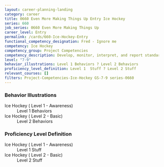 ```yaml
---
layout: career-planning-landing
category: career
title: 0660 Even More Making Things Up Entry Ice Hockey
series: 660
job_series: 0660 Even More Making Things Up
career_level: Entry
permalink: /cards/660-Ice-Hockey-Entry
functional_competency_designation: Fred - Ignore me
competency: Ice Hockey
competency_group: Project Competencies
competency_description: Develop, monitor, interpret, and report standardized processes/operations to ensure transparency and compliance with financial statutory, regulatory, and leadership guidance with the intent of promoting effectiveness and accountability.
level: "7-9"
behavior_illustrations: Level 1 Behaviors ? Level 2 Behaviors
proficiency_level_definition: Level 1  Stuff ? Level 2 Stuff
relevant_courses: []
filters: Project-Competencies-Ice-Hockey GS-7-9 series-0660
---
```


<div class="desktop:grid-col-6 margin-y-205">
  <div class="border-top-05 bg-white padding-2 shadow-5 height-full members-hover border-1px border-gray-30 border-top-orange radius-lg">
    <h3>Behavior Illustrations</h3>
    <dl class="text-base"><dt>Ice Hockey ( Level 1 - Awareness)</dt><dd>Level 1 Behaviors</dd><dt>Ice Hockey ( Level 2 - Basic)</dt><dd>Level 2 Behaviors</dd></dl>
  </div>
</div>
<div class="desktop:grid-col-6 margin-y-205">
  <div class="border-top-05 bg-white padding-2 shadow-5 height-full members-hover border-1px border-gray-30 border-top-orange radius-lg">
    <h3>Proficiency Level Definition</h3>
    <dl class="text-base"><dt>Ice Hockey ( Level 1 - Awareness)</dt><dd>Level 1  Stuff</dd><dt>Ice Hockey ( Level 2 - Basic)</dt><dd>Level 2 Stuff</dd></dl>
  </div>
</div>